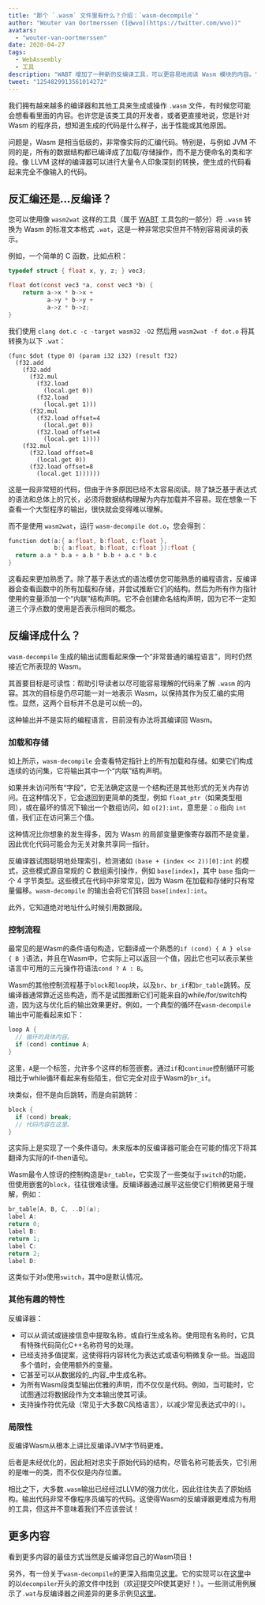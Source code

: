 ```yaml
---
title: "那个 `.wasm` 文件里有什么？介绍：`wasm-decompile`"
author: "Wouter van Oortmerssen ([@wvo](https://twitter.com/wvo))"
avatars: 
  - "wouter-van-oortmerssen"
date: 2020-04-27
tags: 
  - WebAssembly
  - 工具
description: "WABT 增加了一种新的反编译工具，可以更容易地阅读 Wasm 模块的内容。"
tweet: "1254829913561014272"
---
```

我们拥有越来越多的编译器和其他工具来生成或操作 `.wasm` 文件，有时候您可能会想看看里面的内容。也许您是该类工具的开发者，或者更直接地说，您是针对 Wasm 的程序员，想知道生成的代码是什么样子，出于性能或其他原因。

<!--truncate-->
问题是，Wasm 是相当低级的，非常像实际的汇编代码。特别是，与例如 JVM 不同的是，所有的数据结构都已编译成了加载/存储操作，而不是方便命名的类和字段。像 LLVM 这样的编译器可以进行大量令人印象深刻的转换，使生成的代码看起来完全不像输入的代码。

## 反汇编还是...反编译？

您可以使用像 `wasm2wat` 这样的工具（属于 [WABT](https://github.com/WebAssembly/wabt) 工具包的一部分）将 `.wasm` 转换为 Wasm 的标准文本格式 `.wat`，这是一种非常忠实但并不特别容易阅读的表示。

例如，一个简单的 C 函数，比如点积：

```c
typedef struct { float x, y, z; } vec3;

float dot(const vec3 *a, const vec3 *b) {
    return a->x * b->x +
           a->y * b->y +
           a->z * b->z;
}
```

我们使用 `clang dot.c -c -target wasm32 -O2` 然后用 `wasm2wat -f dot.o` 将其转换为以下 `.wat`：

```wasm
(func $dot (type 0) (param i32 i32) (result f32)
  (f32.add
    (f32.add
      (f32.mul
        (f32.load
          (local.get 0))
        (f32.load
          (local.get 1)))
      (f32.mul
        (f32.load offset=4
          (local.get 0))
        (f32.load offset=4
          (local.get 1))))
    (f32.mul
      (f32.load offset=8
        (local.get 0))
      (f32.load offset=8
        (local.get 1))))))
```

这是一段非常短的代码，但由于许多原因已经不太容易阅读。除了缺乏基于表达式的语法和总体上的冗长，必须将数据结构理解为内存加载并不容易。现在想象一下查看一个大型程序的输出，很快就会变得难以理解。

而不是使用 `wasm2wat`，运行 `wasm-decompile dot.o`，您会得到：

```c
function dot(a:{ a:float, b:float, c:float },
             b:{ a:float, b:float, c:float }):float {
  return a.a * b.a + a.b * b.b + a.c * b.c
}
```

这看起来更加熟悉了。除了基于表达式的语法模仿您可能熟悉的编程语言，反编译器会查看函数中的所有加载和存储，并尝试推断它们的结构。然后为所有作为指针使用的变量添加一个“内联”结构声明。它不会创建命名结构声明，因为它不一定知道三个浮点数的使用是否表示相同的概念。

## 反编译成什么？

`wasm-decompile` 生成的输出试图看起来像一个“非常普通的编程语言”，同时仍然接近它所表现的 Wasm。

其首要目标是可读性：帮助引导读者以尽可能容易理解的代码来了解 `.wasm` 的内容。其次的目标是仍尽可能一对一地表示 Wasm，以保持其作为反汇编的实用性。显然，这两个目标并不总是可以统一的。

这种输出并不是实际的编程语言，目前没有办法将其编译回 Wasm。

### 加载和存储

如上所示，`wasm-decompile` 会查看特定指针上的所有加载和存储。如果它们构成连续的访问集，它将输出其中一个“内联”结构声明。

如果并未访问所有“字段”，它无法确定这是一个结构还是其他形式的无关内存访问。在这种情况下，它会退回到更简单的类型，例如 `float_ptr`（如果类型相同），或在最坏的情况下输出一个数组访问，如 `o[2]:int`，意思是：`o` 指向 `int` 值，我们正在访问第三个值。

这种情况比你想象的发生得多，因为 Wasm 的局部变量更像寄存器而不是变量，因此优化代码可能会为无关对象共享同一指针。

反编译器试图聪明地处理索引，检测诸如 `(base + (index << 2))[0]:int` 的模式，这些模式源自常规的 C 数组索引操作，例如 `base[index]`，其中 `base` 指向一个 4 字节类型。这些模式在代码中非常常见，因为 Wasm 在加载和存储时只有常量偏移。`wasm-decompile` 的输出会将它们转回 `base[index]:int`。

此外，它知道绝对地址什么时候引用数据段。

### 控制流程

最常见的是Wasm的条件语句构造，它翻译成一个熟悉的`if (cond) { A } else { B }`语法，并且在Wasm中，它实际上可以返回一个值，因此它也可以表示某些语言中可用的三元操作符语法`cond ? A : B`。

Wasm的其他控制流程基于`block`和`loop`块，以及`br`、`br_if`和`br_table`跳转。反编译器通常靠近这些构造，而不是试图推断它们可能来自的while/for/switch构造，因为这与优化后的输出效果更好。例如，一个典型的循环在`wasm-decompile`输出中可能看起来如下：

```c
loop A {
  // 循环的具体内容。
  if (cond) continue A;
}
```

这里，`A`是一个标签，允许多个这样的标签嵌套。通过`if`和`continue`控制循环可能相比于while循环看起来有些陌生，但它完全对应于Wasm的`br_if`。

块类似，但不是向后跳转，而是向前跳转：

```c
block {
  if (cond) break;
  // 代码内容在这里。
}
```

这实际上是实现了一个条件语句。未来版本的反编译器可能会在可能的情况下将其翻译为实际的if-then语句。

Wasm最令人惊讶的控制构造是`br_table`，它实现了一些类似于`switch`的功能，但使用嵌套的`block`，往往很难读懂。反编译器通过展平这些使它们稍微更易于理解，例如：

```c
br_table[A, B, C, ..D](a);
label A:
return 0;
label B:
return 1;
label C:
return 2;
label D:
```

这类似于对`a`使用`switch`，其中`D`是默认情况。

### 其他有趣的特性

反编译器：

- 可以从调试或链接信息中提取名称，或自行生成名称。使用现有名称时，它具有特殊代码简化C++名称符号的处理。
- 已经支持多值提案，这使得将内容转化为表达式或语句稍微复杂一些。当返回多个值时，会使用额外的变量。
- 它甚至可以从数据段的_内容_中生成名称。
- 为所有Wasm段类型输出优雅的声明，而不仅仅是代码。例如，当可能时，它试图通过将数据段作为文本输出使其可读。
- 支持操作符优先级（常见于大多数C风格语言），以减少常见表达式中的`()`。

### 局限性

反编译Wasm从根本上讲比反编译JVM字节码更难。

后者是未经优化的，因此相对忠实于原始代码的结构，尽管名称可能丢失，它引用的是唯一的类，而不仅仅是内存位置。

相比之下，大多数`.wasm`输出已经经过LLVM的强力优化，因此往往失去了原始结构。输出代码非常不像程序员编写的代码。这使得Wasm的反编译器更难成为有用的工具，但这并不意味着我们不应该尝试！

## 更多内容

看到更多内容的最佳方式当然是反编译您自己的Wasm项目！

另外，有一份关于`wasm-decompile`的更深入指南见[这里](https://github.com/WebAssembly/wabt/blob/master/docs/decompiler.md)。它的实现可以在[这里](https://github.com/WebAssembly/wabt/tree/master/src)中的以`decompiler`开头的源文件中找到（欢迎提交PR使其更好！）。一些测试用例展示了`.wat`与反编译器之间差异的更多示例见[这里](https://github.com/WebAssembly/wabt/tree/master/test/decompile)。

